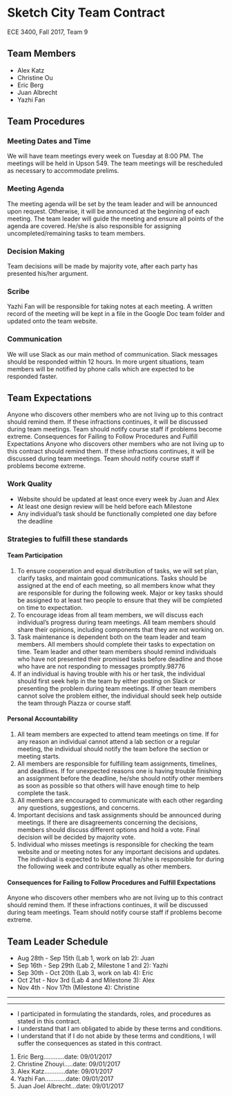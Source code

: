 # Sketch City Team Contract

ECE 3400, Fall 2017, Team 9

## Team Members 
* Alex Katz
* Christine Ou
* Eric Berg 
* Juan Albrecht
* Yazhi Fan

## Team Procedures
### Meeting Dates and Time
We will have team meetings every week on Tuesday at 8:00 PM. The meetings will be held in Upson 549. The team meetings will be rescheduled as necessary to accommodate prelims.

### Meeting Agenda
The meeting agenda will be set by the team leader and will be announced upon request. Otherwise, it will be announced at the beginning of each meeting. The team leader will guide the meeting and ensure all points of the agenda are covered. He/she is also responsible for assigning uncompleted/remaining tasks to team members.

### Decision Making
Team decisions will be made by majority vote, after each party has presented his/her argument.

### Scribe
Yazhi Fan will be responsible for taking notes at each meeting. A written record of the meeting will be kept in a file in the Google Doc team folder and updated onto the team website.

### Communication
We will use Slack as our main method of communication. Slack messages should be responded within 12 hours. In more urgent situations, team members will be notified by phone calls which are expected to be responded faster.

## Team Expectations
Anyone who discovers other members who are not living up to this contract should remind them. If these infractions continues, it will be discussed during team meetings. Team should notify course staff if problems become extreme.
Consequences for Failing to Follow Procedures and Fulfill Expectations
Anyone who discovers other members who are not living up to this contract should remind them. If these infractions continues, it will be discussed during team meetings. Team should notify course staff if problems become extreme.

### Work Quality
* Website should be updated at least once every week by Juan and Alex 
* At least one design review will be held before each Milestone
* Any individual’s task should be functionally completed one day before the deadline  
### Strategies to fulfill these standards
#### Team Participation
1. To ensure cooperation and equal distribution of tasks, we will set plan, clarify tasks, and maintain good communications. Tasks should be assigned at the end of each meeting, so all members know what they are responsible for during the following week. Major or key tasks should be assigned to at least two people to ensure that they will be completed on time to expectation. 
2. To encourage ideas from all team members, we will discuss each individual’s progress during team meetings. All team members should share their opinions, including components that they are not working on. 
3. Task maintenance is dependent both on the team leader and team members. All members should complete their tasks to expectation on time. Team leader and other team members should remind individuals who have not presented their promised tasks before deadline and those who have are not responding to messages promptly.98776
4. If an individual is having trouble with his or her task, the individual should first seek help in the team by either posting on Slack or presenting the problem during team meetings. If other team members cannot solve the problem either, the individual should seek help outside the team through Piazza or course staff.

#### Personal Accountability
1. All team members are expected to attend team meetings on time. If for any reason an individual cannot attend a lab section or a regular meeting, the individual should notify the team before the section or meeting starts.
2. All members are responsible for fulfilling team assignments, timelines, and deadlines. If for unexpected reasons one is having trouble finishing an assignment before the deadline, he/she should notify other members as soon as possible so that others will have enough time to help complete the task.
3. All members are encouraged to communicate with each other regarding any questions, suggestions, and concerns.
4. Important decisions and task assignments should be announced during meetings. If there are disagreements concerning the decisions, members should discuss different options and hold a vote. Final decision will be decided by majority vote.
5. Individual who misses meetings is responsible for checking the team website and or meeting notes for any important decisions and updates. The individual is expected to know what he/she is responsible for during the following week and contribute equally as other members.

#### Consequences for Failing to Follow Procedures and Fulfill Expectations
Anyone who discovers other members who are not living up to this contract should remind them. If these infractions continues, it will be discussed during team meetings. Team should notify course staff if problems become extreme.

## Team Leader Schedule
* Aug 28th - Sep 15th (Lab 1, work on lab 2): Juan
* Sep 16th - Sep 29th (Lab 2, Milestone 1 and 2):  Yazhi
* Sep 30th - Oct 20th (Lab 3, work on lab 4): Eric
* Oct 21st - Nov 3rd (Lab 4 and Milestone 3): Alex
* Nov 4th - Nov 17th (Milestone 4): Christine   

___
___
* I participated in formulating the standards, roles, and procedures as stated in this contract.
* I understand that I am obligated to abide by these terms and conditions.
* I understand that if I do not abide by these terms and conditions, I will suffer the consequences as stated in this contract.

1. Eric Berg............date: 09/01/2017  
2. Christine Zhouyi.....date: 09/01/2017   
3. Alex Katz............date: 09/01/2017   
4. Yazhi Fan............date: 09/01/2017   
5. Juan Joel Albrecht...date: 09/01/2017   

